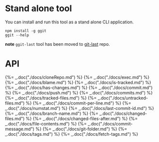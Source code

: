# Stand alone tool

You can install and run this tool as a stand alone CLI application.

    npm install -g ggit
    ggit --help

**note** `ggit-last` tool has been moved to
[git-last](https://github.com/bahmutov/git-last#readme) repo.

# API

{%= _.doc("./docs/cloneRepo.md") %}
{%= _.doc("./docs/exec.md") %}
{%= _.doc("./docs/blame.md") %}
{%= _.doc("./docs/is-tracked.md") %}
{%= _.doc("./docs/has-changes.md") %}
{%= _.doc("./docs/commit.md") %}
{%= _.doc("./docs/push.md") %}
{%= _.doc("./docs/commits.md") %}
{%= _.doc("./docs/tracked-files.md") %}
{%= _.doc("./docs/untracked-files.md") %}
{%= _.doc("./docs/commit-per-line.md") %}
{%= _.doc("./docs/numstat.md") %}
{%= _.doc("./docs/last-commit-id.md") %}
{%= _.doc("./docs/branch-name.md") %}
{%= _.doc("./docs/changed-files.md") %}
{%= _.doc("./docs/changed-files-after.md") %}
{%= _.doc("./docs/file-contents.md") %}
{%= _.doc("./docs/commit-message.md") %}
{%= _.doc("./docs/git-folder.md") %}
{%= _.doc("./docs/tags.md") %}
{%= _.doc("./docs/fetch-tags.md") %}
